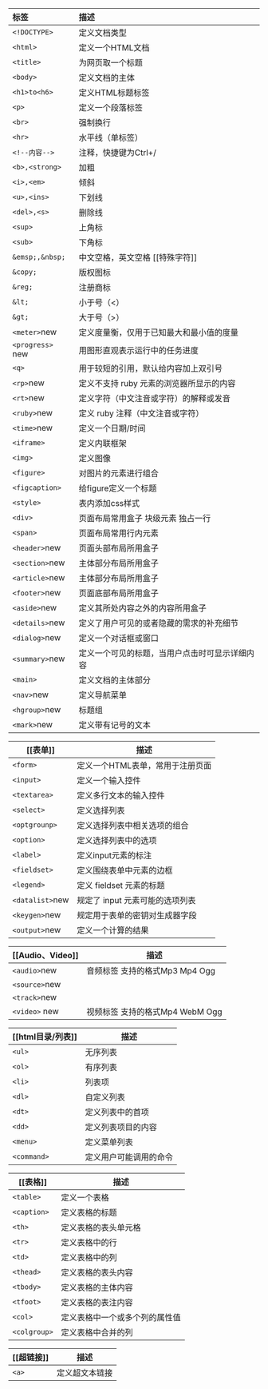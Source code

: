 | 标签             | 描述                                           |
|:---------------- |:---------------------------------------------- |
| `<!DOCTYPE>`     | 定义文档类型                                   |
| `<html>`         | 定义一个HTML文档                               |
| `<title>`        | 为网页取一个标题                               |
| `<body>`         | 定义文档的主体                                 |
| `<h1>to<h6>`     | 定义HTML标题标签                               |
| `<p>`            | 定义一个段落标签                               |
| `<br>`           | 强制换行                                       |
| `<hr>`           | 水平线（单标签）                               |
| `<!--内容-->`    | 注释，快捷键为Ctrl+/                           |
| `<b>,<strong>`   | 加粗                                           |
| `<i>,<em>`       | 倾斜                                           |
| `<u>,<ins>`      | 下划线                                         |
| `<del>,<s>`      | 删除线                                         |
| `<sup>`          | 上角标                                         |
| `<sub>`          | 下角标                                         |
| `&emsp;,&nbsp;`  | 中文空格，英文空格 [[特殊字符]]                |
| `&copy;`         | 版权图标                                       |
| `&reg;`          | 注册商标                                       |
| `&lt;`           | 小于号（<）                                    |
| `&gt;`           | 大于号（>）                                    |
| `<meter>`new     | 定义度量衡，仅用于已知最大和最小值的度量       |
| `<progress>` new | 用图形直观表示运行中的任务进度                 |
| `<q>`            | 用于较短的引用，默认给内容加上双引号           |
| `<rp>`new        | 定义不支持 ruby 元素的浏览器所显示的内容       |
| `<rt>`new        | 定义字符（中文注音或字符）的解释或发音         |
| `<ruby>`new      | 定义 ruby 注释（中文注音或字符）               |
| `<time>`new      | 定义一个日期/时间                              |
| `<iframe>`       | 定义内联框架                                   |
| `<img>`          | 定义图像                                       |
| `<figure>`       | 对图片的元素进行组合                           |
| `<figcaption>`   | 给figure定义一个标题                           |
| `<style>`        | 表内添加css样式                                |
| `<div>`          | 页面布局常用盒子 块级元素 独占一行             |
| `<span>`         | 页面布局常用行内元素                           |
| `<header>`new    | 页面头部布局所用盒子                           |
| `<section>`new   | 主体部分布局所用盒子                           |
| `<article>`new   | 主体部分布局所用盒子                           |
| `<footer>`new    | 页面底部布局所用盒子                           |
| `<aside>`new     | 定义其所处内容之外的内容所用盒子               |
| `<details>`new   | 定义了用户可见的或者隐藏的需求的补充细节       |
| `<dialog>`new    | 定义一个对话框或窗口                           |
| `<summary>`new   | 定义一个可见的标题，当用户点击时可显示详细内容 |
| `<main>`         | 定义文档的主体部分                                               |
| `<nav>`new       | 定义导航菜单                                       |
| `<hgroup>`new    | 标题组                                         |
| `<mark>`new      | 定义带有记号的文本                                               |

| [[表单]]         | 描述                             |
| ------------ | -------------------------------- |
| `<form>`     | 定义一个HTML表单，常用于注册页面 |
| `<input>`    | 定义一个输入控件                 |
| `<textarea>` | 定义多行文本的输入控件           |
| `<select>`   | 定义选择列表              |
| `<optgrounp>`   | 定义选择列表中相关选项的组合                                 |
| `<option>`         | 定义选择列表中的选项       |
| `<label>`        | 定义input元素的标注           |
| `<fieldset>`        | 定义围绕表单中元素的边框                                 |
| `<legend>`         | 定义 fieldset 元素的标题                |
| `<datalist>`new         | 规定了 input 元素可能的选项列表     |
| `<keygen>`new         |  规定用于表单的密钥对生成器字段        |
| `<output>`new         |  定义一个计算的结果                    |

| [[Audio、Video]]   | 描述                           |
| ------------- | ------------------------------ |
| `<audio>`new  | 音频标签 支持的格式Mp3 Mp4 Ogg |
| `<source>`new |                                |
| `<track>`new  |                                |
| `<video>` new | 视频标签 支持的格式Mp4 WebM Ogg       |

| [[html目录/列表]]        | 描述               |
| ----------- | ------------------ |
| `<ul>`      | 无序列表           |
| `<ol>`      | 有序列表           |
| `<li>`      | 列表项             |
| `<dl>`      | 自定义列表         |
| `<dt>`      | 定义列表中的首项   |
| `<dd>`      | 定义列表项目的内容 |
| `<menu>`    | 定义菜单列表       |
| `<command>` | 定义用户可能调用的命令                   |

| [[表格]]         | 描述                           |
| ------------ | ------------------------------ |
| `<table>`    | 定义一个表格                   |
| `<caption>`  | 定义表格的标题                 |
| `<th>`       | 定义表格的表头单元格           |
| `<tr>`       | 定义表格中的行                 |
| `<td>`       | 定义表格中的列                 |
| `<thead>`    | 定义表格的表头内容             |
| `<tbody>`    | 定义表格的主体内容             |
| `<tfoot>`    | 定义表格的表注内容             |
| `<col>`      | 定义表格中一个或多个列的属性值 |
| `<colgroup>` | 定义表格中合并的列                               |

| [[超链接]] | 描述 |
| ------ | ---- |
| `<a>`  | 定义超文本链接     |
